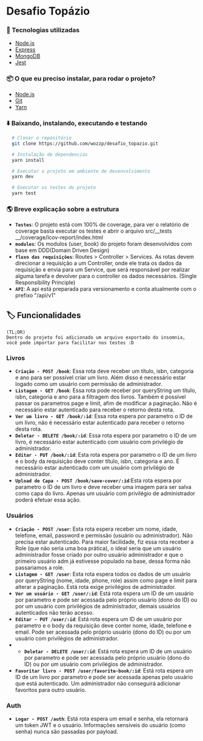 # Desafio Topázio
### 🚀 Tecnologias utilizadas
- [Node.js](https://nodejs.org/en/)
- [Express](http://expressjs.com/)
- [MongoDB](https://www.mongodb.com/)
- [Jest](https://jestjs.io/docs/en/expect)


### 📦 O que eu preciso instalar, para rodar o projeto?
- [Node.js](https://nodejs.org/en/)
- [Git](https://git-scm.com/)
- [Yarn](https://classic.yarnpkg.com/lang/en/)

### ⬇️ Baixando, instalando, executando e testando
```bash
  # Clonar o repositório
  git clone https://github.com/wozzp/desafio_topazio.git

  # Instalação de dependencias
  yarn install

  # Executar o projeto em ambiente de desenvolvimento
  yarn dev

  # Executar os testes do projeto
  yarn test
```
### 🌎 Breve explicação sobre a estrutura
- **`Testes`**: O projeto está com 100% de coverage, para ver o relatório de coverage basta executar os testes e abrir o arquivo src/__tests __/coverage/lcov-report/index.html
- **`modules`**: Os modulos (user, book) do projeto foram desenvolvidos com base em DDD(Domain Driven Design)
- **`fluxo das requisições`**: Routes > Controller > Services. As rotas devem direcionar a requisição a um Controller, onde ele trata os dados da requisição e envia para um Service, que será responsável por realizar alguma tarefa e devolver para o controller os dados necessários. (Single Responsibility Principle)
- **`API`**: A api está preparada para versionamento e conta atualmente com o prefixo "/api/v1"

## 🏷 ️Funcionalidades
```
(TL;DR)
Dentro do projeto foi adicionado um arquivo exportado do insomnia, você pode importar para facilitar nos testes :D
```

### Livros
- **`Criação - POST /book`**: Essa rota deve receber um título, isbn, categoria e ano para ser possível criar um livro. Além disso é necessário estar logado como um usuário com permissão de administrador.
 - **`Listagem - GET /book`**: Essa rota pode receber por queryString um título, isbn, categoria e ano para a filtragem dos livros. Também é possível passar os parametros page e limit, afim de modificar a paginação. Não é necessário estar autenticado para receber o retorno desta rota.
 - **`Ver um livro - GET /book/:id`**: Essa rota espera por parametro o ID de um livro, não é necessário estar autenticado para receber o retorno desta rota.
 - **`Deletar - DELETE /book/:id`**: Essa rota espera por parametro o ID de um livro, é necessário estar autenticado com usuário com privilégio de administrador.
 - **`Editar - PUT /book/:id`**: Esta rota espera por parametro o ID de um livro e o body da requisição deve conter título, isbn, categoria e ano. É necessário estar autenticado com um usuário com privilégio de administrador.
 - **`Upload de Capa - POST /book/save-cover/:id`**:Esta rota espera por parametro o ID de um livro e deve receber uma imagem para ser salva como capa do livro. Apenas um usuário com privilégio de administrador poderá efetuar essa ação.

### Usuários
- **`Criação - POST /user`**: Esta rota espera receber um nome, idade, telefone, email, password e permissão (usuário ou administrador). Não precisa estar autenticado. Para maior facilidade, fiz essa rota receber a Role (que não seria uma boa prática), o ideal seria que um usuário administrador fosse criado por outro usuário administrador e que o primeiro usuário adm já estivesse populado na base, dessa forma não passariamos a role.
- **`Listagem - GET /user`**: Esta rota espera todos os dados de um usuário por queryString (nome, idade, phone, role) assim como page e limit para alterar a paginação. Está rota exige privilégios de administrador.
- **`Ver um usuário - GET /user/:id`**: Está rota espera um ID de um usuário por parametro e pode ser acessada pelo próprio usuário (dono do ID) ou por um usuário com privilégios de administrador, demais usuários autenticados não terão acesso.
- **`Editar - PUT /user/:id`**: Está rota espera um ID de um usuário por parametro e o body da requisição deve conter nome, idade, telefone e email. Pode ser acessada pelo próprio usuário (dono do ID) ou por um usuário com privilégios de administrador.
- - **`Deletar - DELETE /user/:id`**: Está rota espera um ID de um usuário por parametro e pode ser acessada pelo próprio usuário (dono do ID) ou por um usuário com privilégios de administrador.
- **`Favoritar livro - POST /user/favorite-book/:id`**: Está rota espera um ID de um livro por parametro e pode ser acessada apenas pelo usuário que está autenticado. Um administrador não conseguirá adicionar favoritos para outro usuário.

### Auth
- **`Logar - POST /auth`**: Está rota espera um email e senha, ela retornará um token JWT e o usuário. Informações sensíveis do usuário (como senha) nunca são passadas por payload.






